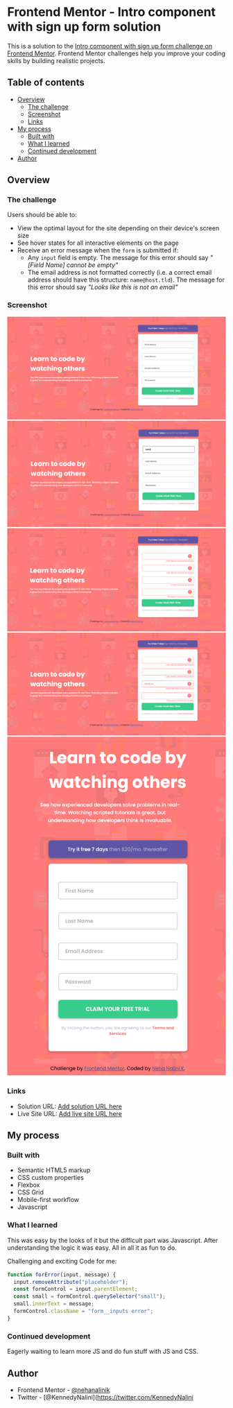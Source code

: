 # Frontend Mentor - Intro component with sign up form solution

This is a solution to the [Intro component with sign up form challenge on Frontend Mentor](https://www.frontendmentor.io/challenges/intro-component-with-signup-form-5cf91bd49edda32581d28fd1). Frontend Mentor challenges help you improve your coding skills by building realistic projects.

## Table of contents

- [Overview](#overview)
  - [The challenge](#the-challenge)
  - [Screenshot](#screenshot)
  - [Links](#links)
- [My process](#my-process)
  - [Built with](#built-with)
  - [What I learned](#what-i-learned)
  - [Continued development](#continued-development)
- [Author](#author)

## Overview

### The challenge

Users should be able to:

- View the optimal layout for the site depending on their device's screen size
- See hover states for all interactive elements on the page
- Receive an error message when the `form` is submitted if:
  - Any `input` field is empty. The message for this error should say _"[Field Name] cannot be empty"_
  - The email address is not formatted correctly (i.e. a correct email address should have this structure: `name@host.tld`). The message for this error should say _"Looks like this is not an email"_

### Screenshot

![desktop view](./images/desktop__view.png)
![input active](./images/input__active.png)
![error](./images/error__view.png)
![email error](./images/email__error.png)
![mobile view](./images/mobile__view.png)

### Links

- Solution URL: [Add solution URL here](https://your-solution-url.com)
- Live Site URL: [Add live site URL here](https://your-live-site-url.com)

## My process

### Built with

- Semantic HTML5 markup
- CSS custom properties
- Flexbox
- CSS Grid
- Mobile-first workflow
- Javascript

### What I learned

This was easy by the looks of it but the difficult part was Javascript. After understanding the logic it was easy. All in all it as fun to do.

Challenging and exciting Code for me:

```js
function forError(input, message) {
  input.removeAttribute("placeholder");
  const formControl = input.parentElement;
  const small = formControl.querySelector("small");
  small.innerText = message;
  formControl.className = "form__inputs error";
}
```

### Continued development

Eagerly waiting to learn more JS and do fun stuff with JS and CSS.

## Author

- Frontend Mentor - [@nehanalinik](https://www.frontendmentor.io/profile/nehanalinik)
- Twitter - [@KennedyNalini](https://twitter.com/KennedyNalini
